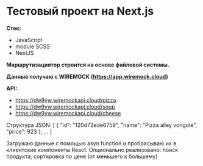 
<h1>Тестовый проект на Next.js</h1>

<b>Стек:</b>
- JavaScript
- module SCSS
- NextJS

<b>Маршрутизациятор строится на основе файловой системы. </b>

<b>Данные получаю с WIREMOCK (https://app.wiremock.cloud) </b>

 <b>API:</b>
 - https://dw9vw.wiremockapi.cloud/pizza
 - https://dw9vw.wiremockapi.cloud/soup
 - https://dw9vw.wiremockapi.cloud/cheese

   
Структура JSON: [
{
    "id": "120d72ede6759",
    "name": "Pizza alley vongole",
    "price": 923
  },
...
]


Загружаю данные с помощью asyn function и пробрасываю их в клиентские компоненты React. Опционально реализовано: поиск продукта, сортировка по цене (от меньшего к большему)
